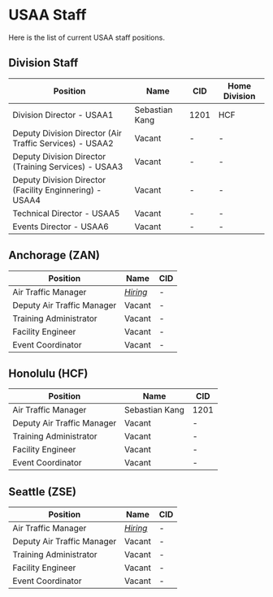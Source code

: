 # USAA Staff
Here is the list of current USAA staff positions.
## Division Staff
| Position | Name | CID | Home Division
| --- | --- | ---| ---|
| Division Director - USAA1 | Sebastian Kang | 1201 | HCF |
| Deputy Division Director (Air Traffic Services) - USAA2 | Vacant | - | - |
| Deputy Division Director (Training Services) - USAA3 | Vacant | - | - |
| Deputy Division Director (Facility Enginnering) - USAA4 | Vacant | - | - |
| Technical Director  - USAA5 | Vacant | - | - |
| Events Director  - USAA6 | Vacant | - | - |

## Anchorage (ZAN)
| Position | Name | CID |
|---|---|---|
| Air Traffic Manager | *[Hiring](https://srv1049714.hstgr.cloud/mod/page/view.php?id=50)* | - |
| Deputy Air Traffic Manager | Vacant | - |
| Training Administrator | Vacant | - |
| Facility Engineer | Vacant | - |  
| Event Coordinator | Vacant | - |  

## Honolulu (HCF)
| Position | Name | CID |
|---|---|---|
| Air Traffic Manager | Sebastian Kang | 1201 |
| Deputy Air Traffic Manager | Vacant | - |
| Training Administrator | Vacant | - |
| Facility Engineer | Vacant | - |  
| Event Coordinator | Vacant | - |  

## Seattle (ZSE)
| Position | Name | CID |
|---|---|---|
| Air Traffic Manager |*[Hiring](https://srv1049714.hstgr.cloud/mod/page/view.php?id=58)*|- |
| Deputy Air Traffic Manager | Vacant | - |
| Training Administrator | Vacant | - |
| Facility Engineer | Vacant | - |  
| Event Coordinator | Vacant | - |  